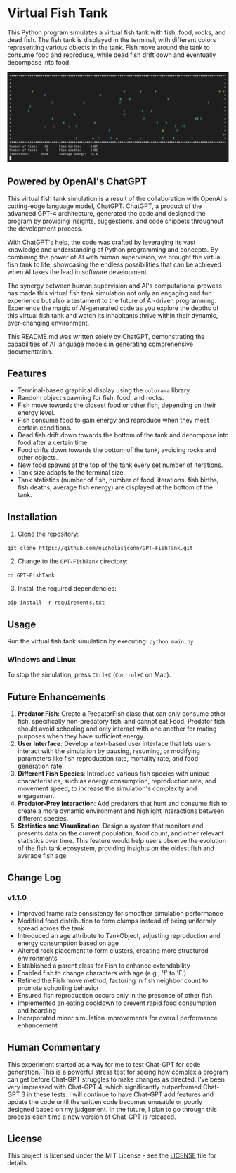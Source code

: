 # Virtual Fish Tank

This Python program simulates a virtual fish tank with fish, food, rocks, and dead fish. The fish tank is displayed in the terminal, with different colors representing various objects in the tank. Fish move around the tank to consume food and reproduce, while dead fish drift down and eventually decompose into food.

![ASCII Simulation Screenshot](screenshot.png)

## Powered by OpenAI's ChatGPT

This virtual fish tank simulation is a result of the collaboration with OpenAI's cutting-edge language model, ChatGPT. ChatGPT, a product of the advanced GPT-4 architecture, generated the code and designed the program by providing insights, suggestions, and code snippets throughout the development process.

With ChatGPT's help, the code was crafted by leveraging its vast knowledge and understanding of Python programming and concepts. By combining the power of AI with human supervision, we brought the virtual fish tank to life, showcasing the endless possibilities that can be achieved when AI takes the lead in software development.

The synergy between human supervision and AI's computational prowess has made this virtual fish tank simulation not only an engaging and fun experience but also a testament to the future of AI-driven programming. Experience the magic of AI-generated code as you explore the depths of this virtual fish tank and watch its inhabitants thrive within their dynamic, ever-changing environment.

This README.md was written solely by ChatGPT, demonstrating the capabilities of AI language models in generating comprehensive documentation.

## Features

- Terminal-based graphical display using the `colorama` library.
- Random object spawning for fish, food, and rocks.
- Fish move towards the closest food or other fish, depending on their energy level.
- Fish consume food to gain energy and reproduce when they meet certain conditions.
- Dead fish drift down towards the bottom of the tank and decompose into food after a certain time.
- Food drifts down towards the bottom of the tank, avoiding rocks and other objects.
- New food spawns at the top of the tank every set number of iterations.
- Tank size adapts to the terminal size.
- Tank statistics (number of fish, number of food, iterations, fish births, fish deaths, average fish energy) are displayed at the bottom of the tank.

## Installation

1. Clone the repository:

`git clone https://github.com/nicholasjconn/GPT-FishTank.git`

2. Change to the `GPT-FishTank` directory:

`cd GPT-FishTank`

3. Install the required dependencies:

`pip install -r requirements.txt`


## Usage

Run the virtual fish tank simulation by executing:
`python main.py`

### Windows and Linux

To stop the simulation, press `Ctrl+C` (`Control+C` on Mac).


## Future Enhancements

1. **Predator Fish**: Create a PredatorFish class that can only consume other fish, specifically non-predatory fish, and cannot eat Food. Predator fish should avoid schooling and only interact with one another for mating purposes when they have sufficient energy.
2. **User Interface**: Develop a text-based user interface that lets users interact with the simulation by pausing, resuming, or modifying parameters like fish reproduction rate, mortality rate, and food generation rate.
3. **Different Fish Species**: Introduce various fish species with unique characteristics, such as energy consumption, reproduction rate, and movement speed, to increase the simulation's complexity and engagement.
4. **Predator-Prey Interaction**: Add predators that hunt and consume fish to create a more dynamic environment and highlight interactions between different species.
5. **Statistics and Visualization**: Design a system that monitors and presents data on the current population, food count, and other relevant statistics over time. This feature would help users observe the evolution of the fish tank ecosystem, providing insights on the oldest fish and average fish age.


## Change Log

### v1.1.0

- Improved frame rate consistency for smoother simulation performance
- Modified food distribution to form clumps instead of being uniformly spread across the tank
- Introduced an age attribute to TankObject, adjusting reproduction and energy consumption based on age
- Altered rock placement to form clusters, creating more structured environments
- Established a parent class for Fish to enhance extendability
- Enabled fish to change characters with age (e.g., 'f' to 'F')
- Refined the Fish move method, factoring in fish neighbor count to promote schooling behavior
- Ensured fish reproduction occurs only in the presence of other fish
- Implemented an eating cooldown to prevent rapid food consumption and hoarding
- Incorporated minor simulation improvements for overall performance enhancement


## Human Commentary

This experiment started as a way for me to test Chat-GPT for code generation. This is a powerful stress test for seeing how complex a program can get before Chat-GPT struggles to make changes as directed. I've been very impressed with Chat-GPT 4, which significantly outperformed Chat-GPT 3 in these tests. I will continue to have Chat-GPT add features and update the code until the written code becomes unusable or poorly designed based on my judgement. In the future, I plan to go through this process each time a new version of Chat-GPT is released.


## License

This project is licensed under the MIT License - see the [LICENSE](LICENSE) file for details.
